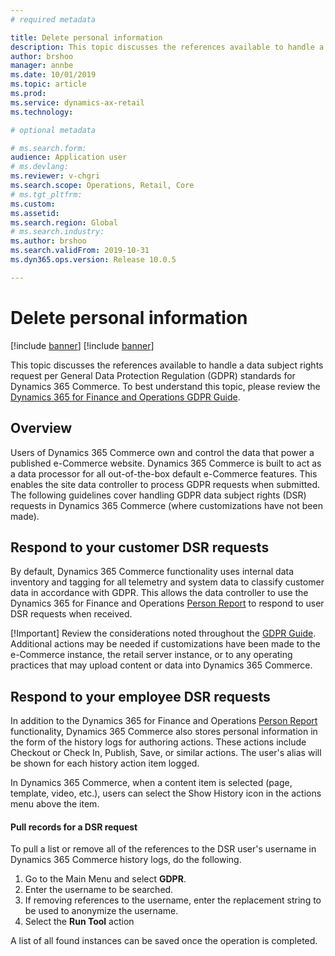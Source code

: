 ```yaml
---
# required metadata

title: Delete personal information
description: This topic discusses the references available to handle a data subject request per General Data Protection Regulation (GDPR) standards for Dynamics 365 e-Commerce.
author: brshoo
manager: annbe
ms.date: 10/01/2019
ms.topic: article
ms.prod: 
ms.service: dynamics-ax-retail
ms.technology: 

# optional metadata

# ms.search.form: 
audience: Application user
# ms.devlang: 
ms.reviewer: v-chgri
ms.search.scope: Operations, Retail, Core
# ms.tgt_pltfrm: 
ms.custom: 
ms.assetid: 
ms.search.region: Global
# ms.search.industry: 
ms.author: brshoo
ms.search.validFrom: 2019-10-31
ms.dyn365.ops.version: Release 10.0.5

---
```


# Delete personal information

[!include [banner](../includes/preview-banner.md)]
[!include [banner](../includes/banner.md)]

This topic discusses the references available to handle a data subject rights request per General Data Protection Regulation (GDPR) standards for Dynamics 365 Commerce. To best understand this topic, please review the [Dynamics 365 for Finance and Operations GDPR Guide](https://docs.microsoft.com/en-us/dynamics365/unified-operations/dev-itpro/gdpr/gdpr-guide). 

## Overview

Users of Dynamics 365 Commerce own and control the data that power a published e-Commerce website. Dynamics 365 Commerce is built to act as a data processor for all out-of-the-box default e-Commerce features. This enables the site data controller to process GDPR requests when submitted. The following guidelines cover handling GDPR data subject rights (DSR) requests in Dynamics 365 Commerce (where customizations have not been made).

## Respond to your customer DSR requests

By default, Dynamics 365 Commerce functionality uses internal data inventory and tagging for all telemetry and system data to classify customer data in accordance with GDPR. This allows the data controller to use the Dynamics 365 for Finance and Operations [Person Report](https://docs.microsoft.com/en-us/dynamics365/unified-operations/dev-itpro/gdpr/gdpr-guide#the-person-search-report) to respond to user DSR requests when received.

[!Important] Review the considerations noted throughout the [GDPR Guide](https://docs.microsoft.com/en-us/dynamics365/unified-operations/dev-itpro/gdpr/gdpr-guide). Additional actions may be needed if customizations have been made to the e-Commerce instance, the retail server instance, or to any operating practices that may upload content or data into Dynamics 365 Commerce.

## Respond to your employee DSR requests

In addition to the Dynamics 365 for Finance and Operations [Person Report](https://docs.microsoft.com/en-us/dynamics365/unified-operations/dev-itpro/gdpr/gdpr-guide#the-person-search-report) functionality, Dynamics 365 Commerce also stores personal information in the form of the history logs for authoring actions. These actions include Checkout or Check In, Publish, Save, or similar actions. The user's alias will be shown for each history action item logged.  

In Dynamics 365 Commerce, when a content item is selected (page, template, video, etc.), users can select the Show History icon in the actions menu above the item.

#### Pull records for a DSR request

To pull a list or remove all of the references to the DSR user's username in Dynamics 365 Commerce history logs, do the following. 

1. Go to the Main Menu and select **GDPR**. 
1. Enter the username to be searched.
1. If removing references to the username, enter the replacement string to be used to anonymize the username.
1. Select the **Run Tool** action

A list of all found instances can be saved once the operation is completed.

